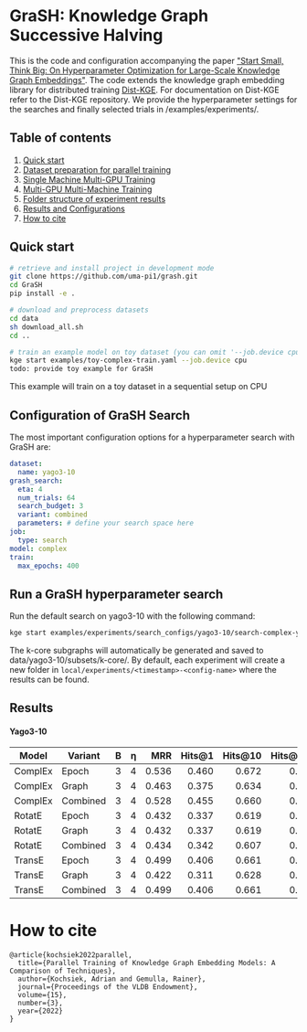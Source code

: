 # GraSH: Knowledge Graph Successive Halving


This is the code and configuration accompanying the paper ["Start Small, Think Big: On Hyperparameter Optimization for Large-Scale Knowledge Graph Embeddings"](tbd.).
The code extends the knowledge graph embedding library for distributed training [Dist-KGE](https://github.com/uma-pi1/dist-kge).
For documentation on Dist-KGE refer to the Dist-KGE repository.
We provide the hyperparameter settings for the searches and finally selected trials in /examples/experiments/.


## Table of contents

1. [Quick start](#quick-start)
2. [Dataset preparation for parallel training](#dataset-preparation-for-parallel-training)
3. [Single Machine Multi-GPU Training](#single-machine-multi-gpu-training)
4. [Multi-GPU Multi-Machine Training](#multi-gpu-multi-machine-training)
5. [Folder structure of experiment results](#folder-structure-of-experiment-results)
6. [Results and Configurations](#results-and-configurations)
7. [How to cite](#how-to-cite)

## Quick start

```sh
# retrieve and install project in development mode
git clone https://github.com/uma-pi1/grash.git
cd GraSH
pip install -e .

# download and preprocess datasets
cd data
sh download_all.sh
cd ..

# train an example model on toy dataset (you can omit '--job.device cpu' when you have a gpu)
kge start examples/toy-complex-train.yaml --job.device cpu
todo: provide toy example for GraSH

```
This example will train on a toy dataset in a sequential setup on CPU


## Configuration of GraSH Search

The most important configuration options for a hyperparameter search with GraSH are:
````yaml
dataset:
  name: yago3-10
grash_search:
  eta: 4
  num_trials: 64
  search_budget: 3
  variant: combined
  parameters: # define your search space here
job:
  type: search
model: complex
train:
  max_epochs: 400
````

## Run a GraSH hyperparameter search
Run the default search on yago3-10 with the following command:
```sh
kge start examples/experiments/search_configs/yago3-10/search-complex-yago-combined.yaml
```
The k-core subgraphs will automatically be generated and saved to data/yago3-10/subsets/k-core/.
By default, each experiment will create a new folder in `local/experiments/<timestamp>-<config-name>` where the results can be found.


## Results

#### Yago3-10

Model		|Variant		| B		|  	η  		|   MRR 	|  Hits@1  	|   Hits@10 |   Hits@100    | config
----    	|----    	| ----- |   ----:   |   ----:   |   ----:   |   ----:   |   ----:   	|   ----
ComplEx    	|Epoch    	|   3	|   4		|   0.536   |  0.460	|   0.672   |   0.601   	|  [config](examples/experiments/selected_trials/yago3-10/complex-yago-epoch.yaml)
ComplEx    	|Graph    	|   3	|   4		|   0.463   |  0.375	|   0.634   |   0.800   	|  [config](examples/experiments/selected_trials/yago3-10/complex-yago-graph.yaml)
ComplEx   	|Combined   	|   3	|   4		|   0.528   |  0.455	|   0.660   |   0.772   	|  [config](examples/experiments/selected_trials/yago3-10/complex-yago-combined.yaml)
RotatE    	|Epoch    	|   3	|   4		|   0.432   |  0.337	|   0.619   |   0.768   	|  [config](examples/experiments/selected_trials/yago3-10/rotate-yago-epoch.yaml)
RotatE    	|Graph    	|   3	|   4		|   0.432   |  0.337	|   0.619   |   0.768   	|  [config](examples/experiments/selected_trials/yago3-10/rotate-yago-graph.yaml)
RotatE   	|Combined   	|   3	|   4		|   0.434   |  0.342	|   0.607   |   0.742   	|  [config](examples/experiments/selected_trials/yago3-10/rotate-yago-combined.yaml)
TransE    	|Epoch    	|   3	|   4		|   0.499   |  0.406	|   0.661   |   0.794   	|  [config](examples/experiments/selected_trials/yago3-10/transe-yago-epoch.yaml)
TransE    	|Graph    	|   3	|   4		|   0.422   |  0.311	|   0.628   |   0.802   	|  [config](examples/experiments/selected_trials/yago3-10/transe-yago-graph.yaml)
TransE   	|Combined   	|   3	|   4		|   0.499   |  0.406	|   0.661   |   0.794   	|  [config](examples/experiments/selected_trials/yago3-10/transe-yago-combined.yaml)





# How to cite
```
@article{kochsiek2022parallel,
  title={Parallel Training of Knowledge Graph Embedding Models: A Comparison of Techniques},
  author={Kochsiek, Adrian and Gemulla, Rainer},
  journal={Proceedings of the VLDB Endowment},
  volume={15},
  number={3},
  year={2022}
}
```